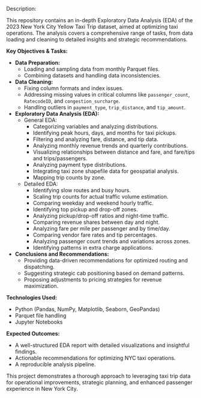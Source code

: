 
Description:

This repository contains an in-depth Exploratory Data Analysis (EDA) of the 2023 New York City Yellow Taxi Trip dataset, aimed at optimizing taxi operations. The analysis covers a comprehensive range of tasks, from data loading and cleaning to detailed insights and strategic recommendations.

**Key Objectives & Tasks:**

* **Data Preparation:**
    * Loading and sampling data from monthly Parquet files.
    * Combining datasets and handling data inconsistencies.
* **Data Cleaning:**
    * Fixing column formats and index issues.
    * Addressing missing values in critical columns like `passenger_count`, `RatecodeID`, and `congestion_surcharge`.
    * Handling outliers in `payment_type`, `trip_distance`, and `tip_amount`.
* **Exploratory Data Analysis (EDA):**
    * General EDA:
        * Categorizing variables and analyzing distributions.
        * Identifying peak hours, days, and months for taxi pickups.
        * Filtering and analyzing fare, distance, and tip data.
        * Analyzing monthly revenue trends and quarterly contributions.
        * Visualizing relationships between distance and fare, and fare/tips and trips/passengers.
        * Analyzing payment type distributions.
        * Integrating taxi zone shapefile data for geospatial analysis.
        * Mapping trip counts by zone.
    * Detailed EDA:
        * Identifying slow routes and busy hours.
        * Scaling trip counts for actual traffic volume estimation.
        * Comparing weekday and weekend hourly traffic.
        * Identifying top pickup and drop-off zones.
        * Analyzing pickup/drop-off ratios and night-time traffic.
        * Comparing revenue shares between day and night.
        * Analyzing fare per mile per passenger and by time/day.
        * Comparing vendor fare rates and tip percentages.
        * Analyzing passenger count trends and variations across zones.
        * Identifying patterns in extra charge applications.
* **Conclusions and Recommendations:**
    * Providing data-driven recommendations for optimized routing and dispatching.
    * Suggesting strategic cab positioning based on demand patterns.
    * Proposing adjustments to pricing strategies for revenue maximization.

**Technologies Used:**

* Python (Pandas, NumPy, Matplotlib, Seaborn, GeoPandas)
* Parquet file handling
* Jupyter Notebooks

**Expected Outcomes:**

* A well-structured EDA report with detailed visualizations and insightful findings.
* Actionable recommendations for optimizing NYC taxi operations.
* A reproducible analysis pipeline.

This project demonstrates a thorough approach to leveraging taxi trip data for operational improvements, strategic planning, and enhanced passenger experience in New York City.

